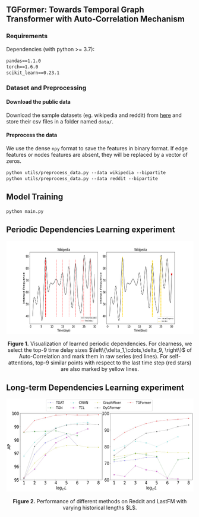 ## TGFormer: Towards Temporal Graph Transformer with Auto-Correlation Mechanism

### Requirements

Dependencies (with python >= 3.7):

```{bash}
pandas==1.1.0
torch==1.6.0
scikit_learn==0.23.1
```

### Dataset and Preprocessing

#### Download the public data
Download the sample datasets (eg. wikipedia and reddit) from
[here](http://snap.stanford.edu/jodie/) and store their csv files in a folder named
```data/```.

#### Preprocess the data
We use the dense `npy` format to save the features in binary format. If edge features or nodes 
features are absent, they will be replaced by a vector of zeros. 
```{bash}
python utils/preprocess_data.py --data wikipedia --bipartite
python utils/preprocess_data.py --data reddit --bipartite
```

## Model Training
```shell
python main.py

```

## Periodic Dependencies Learning experiment
<p align="center">
<img src="pdf/Periodic_Dependencies.png" height = "250" alt="" align=center />
<br><br>
<b>Figure 1.</b> Visualization of learned periodic dependencies. For clearness, we select the top-9 time delay sizes $\left\{\delta_1,\cdots,\delta_9, \right\}$ of Auto-Correlation and mark them in raw series (red lines). For self-attentions, top-9 similar points with respect to the last time step (red stars) are also marked by yellow lines.
</p>

## Long-term Dependencies Learning experiment
<p align="center">
<img src=".\pdf\Long-term_Dependencies.jpg" height = "250" alt="" align=center />
<br><br>
<b>Figure 2.</b> Performance of different methods on Reddit and LastFM with varying historical lengths $L$.
</p>
